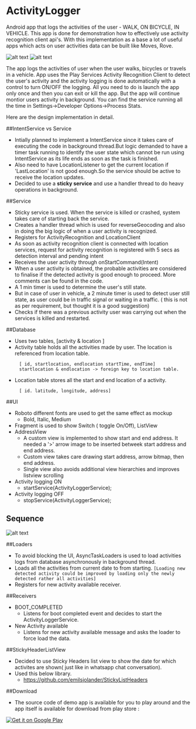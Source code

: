 ActivityLogger
==============

Android app that logs the activities of the user - WALK, ON BICYCLE, IN VEHICLE. This app is done for demonstration how to effectively use activity recognition client api's. With this implementation as a base a lot of useful apps which acts on user activities data can be built like Moves, Rove. 

![alt text](https://github.com/smanikandan14/ActivityLogger/blob/master/art/screen_shot1.png "")
![alt text](https://github.com/smanikandan14/ActivityLogger/blob/master/art/screen_shot2.png "")

The app logs the activities of user when the user walks, bicycles or travels in a vehicle. App uses the Play Services Activity Recognition Client to detect the user's activity and the activity logging is done automatically with a control to turn ON/OFF the
logging. All you need to do is launch the app only once and then you can exit or kill the app. But the app will continue montior users activity in background. You can find the service running all the time in Settings->Developer Options->Process Stats. 

Here are the design implementation in detail.

##IntentService vs Service
* Intially planned to implement a IntentService since it takes care of executing the code in background thread.But logic demanded to have a timer task running to identify the user state which cannot be run using IntentService as its life ends as soon as the task is finished.
* Also need to have LocationListener to get the current location if 'LastLocation' is not good enough.So the service should be active to receive the location updates.
* Decided to use a **sticky service** and use a handler thread to do heavy operations in background.

##Service
* Sticky service is used. When the service is killed or crashed, system takes care of starting back the service.
* Creates a handler thread which is used for reverseGeocoding and also in doing the big logic of when a user activity is recognized.	
* Registers for ActivityRecognition and LocationClient
* As soon as activity recognition client is connected with location services, request for activity recognition is registered with 5 secs as detection interval and pending intent 
* Receives the user activity through onStartCommand(Intent)
* When a user activity is obtained, the probable activities are considered to finalise if the detected activity is good enough to proceed. More comments can be found in the code.
* A 1 min timer is used to determine the user's still state. 
* But in case of user in vehicle, a 2 minute timer is used to detect user still state, as user could be in traffic signal or waiting in a traffic. ( this is not as per requirement, but thought it is a good suggestion)
* Checks if there was a previous activity user was carrying out when the services is killed and restarted.

##Database
* Uses two tables, [activity & location ]
* Activity table holds all the activities made by user. The location is referenced from location table.
```
     [ id, startlocation, endlocation startTime, endTime]
     startlocation & endlocation -> foreign key to location table.
```     
* Location table stores all the start and end location of a activity. 
```
     [ id. latitude, longitude, address]
```
##UI
* Roboto different fonts are used to get the same effect as mockup
	* Bold, Italic, Medium
* Fragment is used to show Switch ( toggle On/Off), ListView	
* AddressView
	* A custom view is implemented to show start and end address. It needed a 
	'>' arrow image to be inserted betweek start address and end address.
	* Custom view takes care drawing start address, arrow bitmap, then end address.
	* Single view also avoids additional view hierarchies and improves listview scrolling
* Activity logging ON 
	* startService(ActivityLoggerService);
* Activity logging OFF
	* stopService(ActivityLoggerService);

## Sequence
![alt text](https://github.com/smanikandan14/ActivityLogger/blob/master/art/sequence_diagram.png "")

##Loaders
* To avoid blocking the UI, AsyncTaskLoaders is used to load activities logs from database asynchronously in background thread.
* Loads all the activities from current date to from starting.
 `[Loading new detected activity could be improved by loading only the newly detected rather all activities]`
* Registers for new activity available receiver.

##Receivers
* BOOT_COMPLETED 
	* Listens for boot completed event and decides to start the ActivityLoggerService.
* New Activity available
	* Listens for new activity available message and asks the loader to force load the data.

##StickyHeaderListView
* Decided to use Sticky Headers list view to show the date for which activites are shown( just like in whatsapp chat conversation).
* Used this below library.
	* https://github.com/emilsjolander/StickyListHeaders

##Download
* The source code of demo app is available for you to play around and the app itself is available for download from play store :

<a href="https://play.google.com/store/apps/details?id=com.mani.activitylogger">
  <img alt="Get it on Google Play"
       src="https://developer.android.com/images/brand/en_app_rgb_wo_60.png" />
</a>



